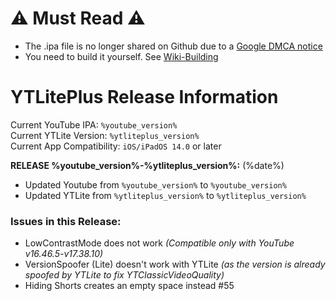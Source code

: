 # ⚠️ Must Read ⚠️
- The .ipa file is no longer shared on Github due to a [Google DMCA notice](https://www.reddit.com/r/jailbreak/comments/1b86tiz/balackburn_here_maintainer_of_ytliteplus_ive_just/) 
- You need to build it yourself. See [Wiki-Building](https://github.com/Balackburn/YTLitePlus/wiki/Building)

# YTLitePlus Release Information

Current YouTube IPA: `%youtube_version%`  
Current YTLite Version: `%ytliteplus_version%`  
Current App Compatibility: `iOS/iPadOS 14.0` or later

**RELEASE %youtube_version%-%ytliteplus_version%:** (%date%)

- Updated Youtube from `%youtube_version%` to `%youtube_version%`
- Updated YTLite from `%ytliteplus_version%` to `%ytliteplus_version%`
  
### Issues in this Release:
- LowContrastMode does not work *(Compatible only with YouTube v16.46.5-v17.38.10)*
- VersionSpoofer (Lite) doesn't work with YTLite *(as the version is already spoofed by YTLite to fix YTClassicVideoQuality)*
- Hiding Shorts creates an empty space instead #55

